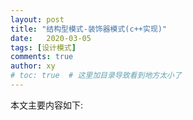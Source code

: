 ```yaml
---
layout: post
title: "结构型模式-装饰器模式(c++实现)"
date:   2020-03-05
tags: [设计模式]
comments: true
author: xy
# toc: true  # 这里加目录导致看到地方太小了
---
```


本文主要内容如下:




